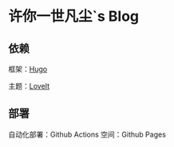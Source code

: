 # 许你一世凡尘`s Blog

## 依赖
框架：[Hugo](https://github.com/gohugoio/hugo)

主题：[LoveIt](https://github.com/dillonzq/LoveIt)

## 部署
自动化部署：Github Actions
空间：Github Pages